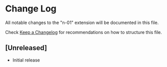 # Change Log

All notable changes to the "n-01" extension will be documented in this file.

Check [Keep a Changelog](http://keepachangelog.com/) for recommendations on how to structure this file.

## [Unreleased]

- Initial release
